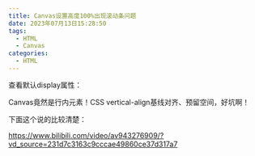 ```yaml
---
title: Canvas设置高度100%出现滚动条问题
date: 2023年07月13日15:28:50
tags:
  - HTML
  - Canvas
categories:
  - HTML
---
```


查看默认display属性：

Canvas竟然是行内元素！CSS vertical-align基线对齐、预留空间，好坑啊！

下面这个说的比较清楚：

https://www.bilibili.com/video/av943276909/?vd_source=231d7c3163c9cccae49860ce37d317a7
